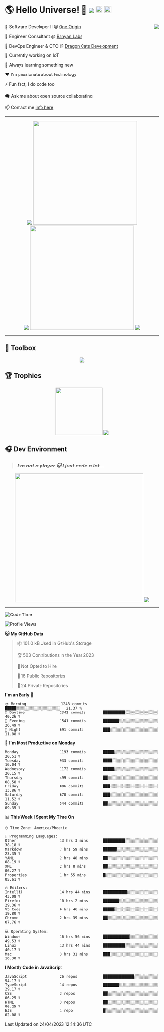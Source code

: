 <h1>🌎 Hello Universe! 👋
<img src='https://wakatime.com/badge/user/a61fe4dd-5464-48ee-825a-134d74f90884.svg?style=flat-square'>
<img src='https://api.visitorbadge.io/api/visitors?path=https%3A%2F%2Fgithub.com%2Fjmclain-origin&countColor=&style=flat-square' height='22'>
<img src='https://img.shields.io/github/followers/jmclain-origin?label=Followers&style=flat-square' height='22'>
</h1>

<img align='right' src='./assets/metrics.base.svg'>

💼 Software Developer II @ [One Origin](https://oneorigin.us/)

💼 Engineer Consultant @ [Banyan Labs](https://banyanlabs.io/)

💼 DevOps Engineer & CTO @ [Dragon Cats Development](https://DragonCats.dev/)

🔭 Currently working on IoT

🌱 Always learning something new

❤️ I'm passionate about technology

⚡ Fun fact, I do code too

🗨️ Ask me about open source collaborating

📫 Contact me [info here](https://www.joshmclain.com/#contact)

---

<div align='center'>
<div>
<img src='./assets/metrics.plugin.habits.charts.svg'>
<img src='./assets/octocat.png' width='340'>
</div>

<img src='./assets/metrics.plugin.habits.facts.svg'>
<img src='https://streak-stats.demolab.com?user=jmclain-origin&theme=dark' width='340'>

<img src='./assets/metrics.plugin.wakatime.svg'>
<!-- <img src='./assets/metrics.plugin.code.svg'> -->
</div>

---

## 🧰 Toolbox

<p align="center">
  <a href="https://skillicons.dev">
    <img src="https://skillicons.dev/icons?i=md,html,css,js,regex,sass,tailwind,ts,react,styledcomponents,redux,next,gatsby,remix,nodejs,express,mongodb,jest,webpack,vite,rollup,docker,nginx,aws,heroku,vercel,netlify,linux,bash,powershell,vim,git,githubactions,github,gitlab,vscode,idea,maven,gradle,java,spring&theme=dark" />
  </a>
</p>

## 🏆 Trophies
>
<div align='center'>
<img src='https://github-profile-trophy.vercel.app/?username=jmclain-origin&theme=darkhub&no-frame=true&margin-w=10' height='155'>
<img src='./assets/metrics.plugin.achievements.compact.svg'>
</div>

## 🎧 Dev Environment

> ### _I'm not a player 🐱 I just code a lot..._

<div align='center'>
<img src='https://spotify-github-profile.vercel.app/api/view?uid=31knnovcfatt7mqmu6yaa5htulxi&cover_image=true&theme=default&show_offline=false&background_color=121212' width='420'>
<img src='https://spotify-recently-played-readme.vercel.app/api?user=31knnovcfatt7mqmu6yaa5htulxi&width=400&count=10'>
</div>

---

<!--START_SECTION:waka-->
![Code Time](http://img.shields.io/badge/Code%20Time-216%20hrs%2027%20mins-blue)

![Profile Views](http://img.shields.io/badge/Profile%20Views-40-blue)

**🐱 My GitHub Data** 

> 📦 101.0 kB Used in GitHub's Storage 
 > 
> 🏆 503 Contributions in the Year 2023
 > 
> 🚫 Not Opted to Hire
 > 
> 📜 16 Public Repositories 
 > 
> 🔑 24 Private Repositories 
 > 
**I'm an Early 🐤** 

```text
🌞 Morning                1243 commits        █████░░░░░░░░░░░░░░░░░░░░   21.37 % 
🌆 Daytime                2342 commits        ██████████░░░░░░░░░░░░░░░   40.26 % 
🌃 Evening                1541 commits        ███████░░░░░░░░░░░░░░░░░░   26.49 % 
🌙 Night                  691 commits         ███░░░░░░░░░░░░░░░░░░░░░░   11.88 % 
```
📅 **I'm Most Productive on Monday** 

```text
Monday                   1193 commits        █████░░░░░░░░░░░░░░░░░░░░   20.51 % 
Tuesday                  933 commits         ████░░░░░░░░░░░░░░░░░░░░░   16.04 % 
Wednesday                1172 commits        █████░░░░░░░░░░░░░░░░░░░░   20.15 % 
Thursday                 499 commits         ██░░░░░░░░░░░░░░░░░░░░░░░   08.58 % 
Friday                   806 commits         ███░░░░░░░░░░░░░░░░░░░░░░   13.86 % 
Saturday                 670 commits         ███░░░░░░░░░░░░░░░░░░░░░░   11.52 % 
Sunday                   544 commits         ██░░░░░░░░░░░░░░░░░░░░░░░   09.35 % 
```


📊 **This Week I Spent My Time On** 

```text
🕑︎ Time Zone: America/Phoenix

💬 Programming Languages: 
Other                    13 hrs 3 mins       ██████████░░░░░░░░░░░░░░░   38.18 % 
Markdown                 7 hrs 59 mins       ██████░░░░░░░░░░░░░░░░░░░   23.35 % 
YAML                     2 hrs 48 mins       ██░░░░░░░░░░░░░░░░░░░░░░░   08.19 % 
XML                      2 hrs 8 mins        ██░░░░░░░░░░░░░░░░░░░░░░░   06.27 % 
Properties               1 hr 55 mins        █░░░░░░░░░░░░░░░░░░░░░░░░   05.61 % 

🔥 Editors: 
IntelliJ                 14 hrs 44 mins      ███████████░░░░░░░░░░░░░░   43.08 % 
Firefox                  10 hrs 2 mins       ███████░░░░░░░░░░░░░░░░░░   29.36 % 
VS Code                  6 hrs 46 mins       █████░░░░░░░░░░░░░░░░░░░░   19.80 % 
Chrome                   2 hrs 39 mins       ██░░░░░░░░░░░░░░░░░░░░░░░   07.76 % 

💻 Operating System: 
Windows                  16 hrs 56 mins      ████████████░░░░░░░░░░░░░   49.53 % 
Linux                    13 hrs 44 mins      ██████████░░░░░░░░░░░░░░░   40.17 % 
Mac                      3 hrs 31 mins       ███░░░░░░░░░░░░░░░░░░░░░░   10.30 % 
```

**I Mostly Code in JavaScript** 

```text
JavaScript               26 repos            ██████████████░░░░░░░░░░░   54.17 % 
TypeScript               14 repos            ███████░░░░░░░░░░░░░░░░░░   29.17 % 
CSS                      3 repos             ██░░░░░░░░░░░░░░░░░░░░░░░   06.25 % 
HTML                     3 repos             ██░░░░░░░░░░░░░░░░░░░░░░░   06.25 % 
EJS                      1 repo              █░░░░░░░░░░░░░░░░░░░░░░░░   02.08 % 
```




 Last Updated on 24/04/2023 12:14:36 UTC
<!--END_SECTION:waka-->

<!-- ## Memes

who doesn't love memes?

![obi one](./assets/unfilimar_obi.jpg) -->

<!-- <div align='center'>
<img src='https://www.data-card-for-spotify.com/api/card?user_id=31knnovcfatt7mqmu6yaa5htulxi&hide_playing=1&hide_recents=1&limit=10&custom_title=jmclain-origin%20Spotify%20Data'>
</div> -->
